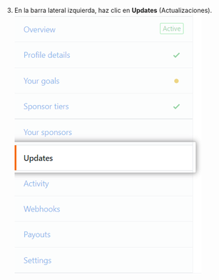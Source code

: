 3. En la barra lateral izquierda, haz clic en **Updates** (Actualizaciones). ![Pestaña Updates (Actualizaciones)](/assets/images/help/sponsors/updates-tab.png)
